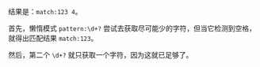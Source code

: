 
结果是：`match:123 4`。

首先，懒惰模式 `pattern:\d+?` 尝试去获取尽可能少的字符，但当它检测到空格，就得出匹配结果 `match:123`。

然后，第二个 `\d+?` 就只获取一个字符，因为这就已足够了。
